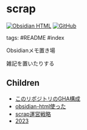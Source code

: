 # scrap

[![Obsidian HTML](https://github.com/H1rono/scrap/actions/workflows/obsidian-html.yml/badge.svg)](https://github.com/H1rono/scrap/actions/workflows/obsidian-html.yml) [![GitHub](https://img.shields.io/github/license/H1rono/scrap)](https://github.com/H1rono/scrap/blob/main/LICENSE)

tags: #README #index

Obsidianメモ置き場

雑記を置いたりする

## Children

- [このリポジトリのGHA構成](./gha-scrap.md)
- [obsidian-html使った](./obsidian-html.md)
- [scrap運営戦略](./strategy.md)
- [2023](./2023/index.md)
